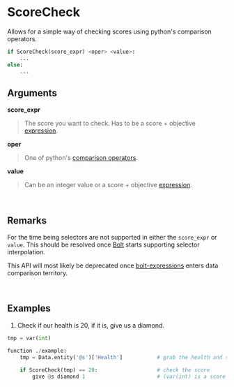 # ScoreCheck

Allows for a simple way of checking scores using python's comparison operators.

```py
if ScoreCheck(score_expr) <oper> <value>:
    ...
else:
    ...
```


## Arguments

**score_expr**
> The score you want to check. Has to be a score + objective [expression](https://github.com/rx-modules/bolt-expressions).


**oper**
> One of python's [comparison operators](https://www.w3schools.com/python/gloss_python_comparison_operators.asp).


**value**
> Can be an integer value or a score + objective [expression](https://github.com/rx-modules/bolt-expressions).


&nbsp;





## Remarks

For the time being selectors are not supported in either the `score_expr` or `value`. This should be resolved once [Bolt](https://github.com/mcbeet/bolt) starts supporting selector interpolation.


This API will most likely be deprecated once [bolt-expressions](https://github.com/rx-modules/bolt-expressions) enters data comparison territory. 

&nbsp;



## Examples

1. Check if our health is 20, if it is, give us a diamond.

```py
tmp = var(int)

function ./example:
    tmp = Data.entity('@s')['Health']           # grab the health and store in tmp
    
    if ScoreCheck(tmp) == 20:                   # check the score 
        give @s diamond 1                       # (var(int) is a score + obj combo)
```